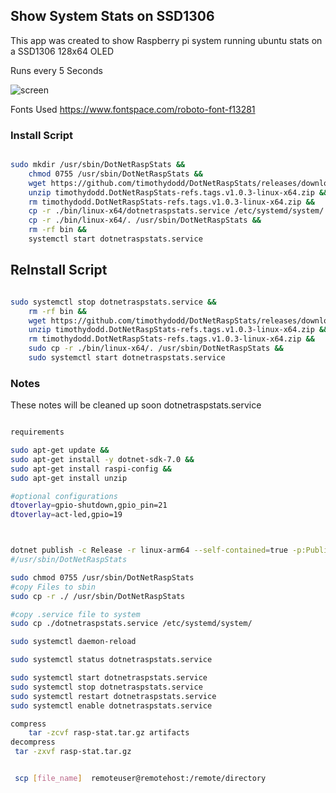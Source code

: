 ## Show System Stats on SSD1306
 This app was created to show Raspberry pi system running ubuntu stats on a SSD1306 128x64 OLED
 
 Runs every 5 Seconds
 
![screen](https://github.com/timothydodd/DotNetRaspStats/assets/8201238/9faae8b0-8f06-400d-aa2d-fe281cc21713)

Fonts Used
https://www.fontspace.com/roboto-font-f13281


### Install Script
``` bash

sudo mkdir /usr/sbin/DotNetRaspStats &&
    chmod 0755 /usr/sbin/DotNetRaspStats &&
	wget https://github.com/timothydodd/DotNetRaspStats/releases/download/v1.0.3/timothydodd.DotNetRaspStats-refs.tags.v1.0.3-linux-x64.zip &&
	unzip timothydodd.DotNetRaspStats-refs.tags.v1.0.3-linux-x64.zip &&
	rm timothydodd.DotNetRaspStats-refs.tags.v1.0.3-linux-x64.zip &&
    cp -r ./bin/linux-x64/dotnetraspstats.service /etc/systemd/system/ &&
	cp -r ./bin/linux-x64/. /usr/sbin/DotNetRaspStats &&
    rm -rf bin &&
	systemctl start dotnetraspstats.service
```
## ReInstall Script
``` bash

sudo systemctl stop dotnetraspstats.service &&
	rm -rf bin &&
	wget https://github.com/timothydodd/DotNetRaspStats/releases/download/v1.0.3/timothydodd.DotNetRaspStats-refs.tags.v1.0.3-linux-x64.zip &&
	unzip timothydodd.DotNetRaspStats-refs.tags.v1.0.3-linux-x64.zip &&
	rm timothydodd.DotNetRaspStats-refs.tags.v1.0.3-linux-x64.zip &&
	sudo cp -r ./bin/linux-x64/. /usr/sbin/DotNetRaspStats &&
	sudo systemctl start dotnetraspstats.service
```

### Notes
These notes will be cleaned up soon
dotnetraspstats.service
``` bash

requirements

sudo apt-get update && 
sudo apt-get install -y dotnet-sdk-7.0 &&
sudo apt-get install raspi-config &&
sudo apt-get install unzip

#optional configurations
dtoverlay=gpio-shutdown,gpio_pin=21
dtoverlay=act-led,gpio=19



dotnet publish -c Release -r linux-arm64 --self-contained=true -p:PublishSingleFile=true -p:GenerateRuntimeConfigurationFiles=true -o artifacts
#/usr/sbin/DotNetRaspStats

sudo chmod 0755 /usr/sbin/DotNetRaspStats
#copy Files to sbin
sudo cp -r ./ /usr/sbin/DotNetRaspStats

#copy .service file to system
sudo cp ./dotnetraspstats.service /etc/systemd/system/

sudo systemctl daemon-reload

sudo systemctl status dotnetraspstats.service

sudo systemctl start dotnetraspstats.service
sudo systemctl stop dotnetraspstats.service
sudo systemctl restart dotnetraspstats.service
sudo systemctl enable dotnetraspstats.service

compress
    tar -zcvf rasp-stat.tar.gz artifacts
decompress
 tar -zxvf rasp-stat.tar.gz


 scp [file_name]  remoteuser@remotehost:/remote/directory
```


